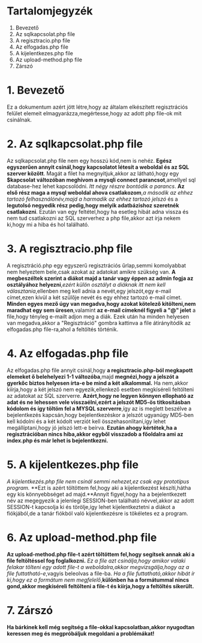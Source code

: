 
# Tartalomjegyzék #

1. Bevezető
2. Az sqlkapcsolat.php file
3. A regisztracio.php file
4. Az elfogadas.php file
5. A kijelentkezes.php file
6. Az upload-method.php file
7. Zárszó

# 1. Bevezető #

Ez a dokumentum azért jött létre,hogy az általam elkészített regisztrációs felület elemeit elmagyarázza,megértesse,hogy az adott php file-ok mit csinálnak.

# 2. Az sqlkapcsolat.php file #

Az sqlkapcsolat.php file nem egy hosszú kód,nem is nehéz. **Egész egyszerűen annyit csinál,hogy kapcsolatot létesít a weboldal és az SQL szerver között**. Magát a filet ha megnyitjuk,akkor az látható,hogy egy **$kapcsolat változóban meghívom a mysqli connect parancsot**,amellyel sql database-hez lehet kapcsolódni. *Itt négy részre bontódik a parancs*. **Az első rész maga a mysql weboldal ahova csatlakozom**,*a második az ehhez tartozó felhasználónév,majd a harmadik az ehhez tartozó jelszó* és a **legutolsó negyedik rész pedig,hogy melyik adatbázishoz szeretnék csatlakozni**. Ezután van egy feltétel,hogy ha esetleg hibát adna vissza és nem tud csatlakozni az SQL szerverhez a php file,akkor azt írja nekem ki,hogy mi a hiba és hol található.

# 3. A regisztracio.php file #

A regisztráció.php egy egyszerű regisztrációs űrlap,semmi komolyabbat nem helyeztem bele,csak azokat az adatokat amikre szükség van. **A megbeszéltek szerint a diákot majd a tanár vagy éppen az admin fogja az osztályához helyezni**,*ezért külön osztályt a diáknak itt nem kell választania*,ellenben meg kell adnia a nevét,egy jelszót,egy e-mail címet,ezen kívül a két szülője nevét és egy ehhez tartozó e-mail címet. **Minden egyes mező úgy van megadva,hogy azokat kötelező kitölteni,nem maradhat egy sem üresen**,valamint **az e-mail címeknél figyeli a "@" jelet** a file,hogy tényleg e-mailt adjon meg a diák. Ezek után ha minden helyesen van megadva,akkor a "Regisztráció" gombra kattinva a file átirányítódik az elfogadas.php file-ra,ahol a feltöltés történik.

# 4. Az elfogadas.php file #

Az elfogadas.php file annyit csinál,hogy **a regisztracio.php-ból megkapott elemeket ő belehelyezi 1-1 változóba**,majd **megnézi,hogy a jelszót a gyerkőc biztos helyesen írta-e be mind a két alkalommal.** Ha nem,akkor kiírja,hogy a két jelszó nem egyezik,ellenkező esetben megkíséreli feltölteni az adatokat az SQL szerverre. **Azért,hogy ne legyen könnyen ellopható az adat és ne lehessen vele visszaélni,ezért a jelszót MD5-ös titkosításban kódolom és így töltöm fel a MYSQL szerverre**,így az is meglett beszélve a bejelentkezés kapcsán,hogy bejelentkezéskor a jelszót ugyanúgy MD5-ben kell kódolni és a két kódolt verziót kell összehasonlítani,így lehet megállíptani,hogy jó jelszó lett-e beírva. **Ezután ahogy kértétek,ha a regisztrációban nincs hiba,akkor egyből visszadob a főoldalra ami az index.php és már lehet is bejelentkezni.**

# 5. A kijelentkezes.php file #

*A kijelentkezés.php file nem csinál semmi nehezet,ez csak egy prototípus program.* **Ezt is azért töltöttem fel,hogy aki a kijelentkezést készíti,hátha egy kis könnyebbséget ad majd.**Annyit figyel,hogy ha a bejelentkezett név az megegyezik a jelenlegi SESSION-ben található névvel,akkor az adott SESSION-t kapcsolja ki és törölje,így lehet kijelentkeztetni a diákot a fiókjából,de a tanár fiókból való kijelentkezésre is tökéletes ez a program.

# 6. Az upload-method.php file #

**Az upload-method.php file-t azért töltöttem fel,hogy segítsek annak aki a file feltöltéssel fog foglalkozni.** *Ez a file azt csinálja,hogy amikor valaki felakar tölteni egy adott file-t a weboldalra,akkor megvizsgálja,hogy az a file futtatható-e*,vagyis beleolvas a file-ba. *Ha a file futtatható,akkor hibát ír ki,hogy ez a formátum nem megfelelő*,**különben ha a formátummal nincs gond,akkor megkíséreli feltölteni a file-t és kiírja,hogy a feltöltés sikerült.**

# 7. Zárszó #

**Ha bárkinek kell még segítség a file-okkal kapcsolatban,akkor nyugodtan keressen meg és megpróbáljuk megoldani a problémákat!**

